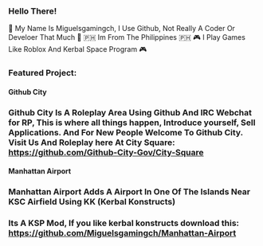 ### Hello There!
🧍 My Name Is Miguelsgamingch, I Use Github, Not Really A Coder Or Develoer That Much 🧍
🇵🇭 Im From The Philippines 🇵🇭 
🎮 I Play Games Like Roblox And Kerbal Space Program 🎮
### Featured Project:
#### Github City
### Github City Is A Roleplay Area Using Github And IRC Webchat for RP, This is where all things happen, Introduce yourself, Sell Applications. And For New People Welcome To Github City. Visit Us And Roleplay here At City Square: https://github.com/Github-City-Gov/City-Square
#### Manhattan Airport
### Manhattan Airport Adds A Airport In One Of The Islands Near KSC Airfield Using KK (Kerbal Konstructs)
### Its A KSP Mod, If you like kerbal konstructs download this: https://github.com/Miguelsgamingch/Manhattan-Airport
